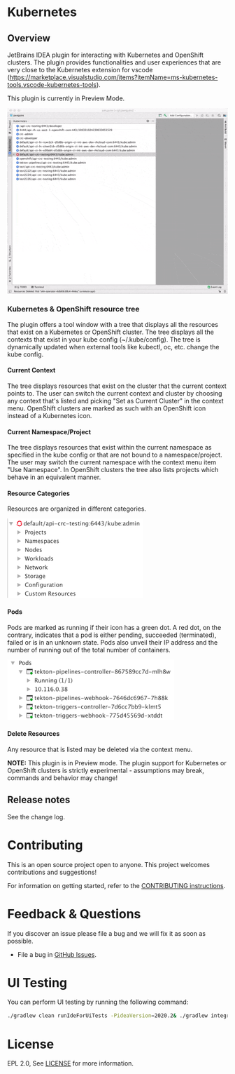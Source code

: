 # Kubernetes

## Overview

JetBrains IDEA plugin for interacting with Kubernetes and OpenShift clusters.
The plugin provides functionalities and user experiences that are very close to the Kubernetes extension for vscode (https://marketplace.visualstudio.com/items?itemName=ms-kubernetes-tools.vscode-kubernetes-tools).

This plugin is currently in Preview Mode.

![](images/demo1.gif)

### Kubernetes & OpenShift resource tree
The plugin offers a tool window with a tree that displays all the resources that exist on a Kubernetes or OpenShift cluster.
The tree displays all the contexts that exist in your kube config (~/.kube/config).
The tree is dynamically updated when external tools like kubectl, oc, etc. change the kube config. 

#### Current Context
The tree displays resources that exist on the cluster that the current context points to. 
The user can switch the current context and cluster by choosing any context that's listed and picking "Set as Current Cluster" in the context menu.
OpenShift clusters are marked as such with an OpenShift icon instead of a Kubernetes icon.
 
#### Current Namespace/Project
The tree displays resources that exist within the current namespace as specified in the kube config or that are not bound to a namespace/project.
The user may switch the current namespace with the context menu item "Use Namespace". 
In OpenShift clusters the tree also lists projects which behave in an equivalent manner. 

#### Resource Categories
Resources are organized in different categories.

![img.png](images/categories.png)

#### Pods
Pods are marked as running if their icon has a green dot. 
A red dot, on the contrary, indicates that a pod is either pending, succeeded (terminated), failed or is in an unknown state.
Pods also unveil their IP address and the number of running out of the total number of containers.

![img.png](images/pod.png)

#### Delete Resources
Any resource that is listed may be deleted via the context menu.


**NOTE:** This plugin is in Preview mode. The plugin support for Kubernetes or OpenShift clusters is strictly experimental - assumptions may break, commands and behavior may change!

## Release notes
See the change log.

Contributing
============
This is an open source project open to anyone. This project welcomes contributions and suggestions!

For information on getting started, refer to the [CONTRIBUTING instructions](CONTRIBUTING.md).

Feedback & Questions
====================
If you discover an issue please file a bug and we will fix it as soon as possible.
* File a bug in [GitHub Issues](https://github.com/redhat-developer/intellij-kubernetes/issues).

UI Testing
==========
You can perform UI testing by running the following command:
```sh
./gradlew clean runIdeForUiTests -PideaVersion=2020.2& ./gradlew integrationTest 
```

License
=======
EPL 2.0, See [LICENSE](LICENSE) for more information.
